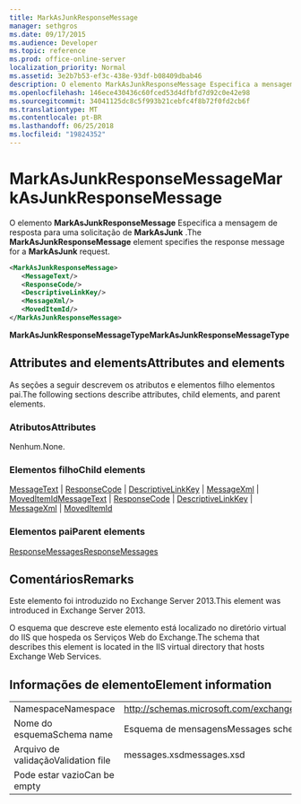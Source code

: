 ```yaml
---
title: MarkAsJunkResponseMessage
manager: sethgros
ms.date: 09/17/2015
ms.audience: Developer
ms.topic: reference
ms.prod: office-online-server
localization_priority: Normal
ms.assetid: 3e2b7b53-ef3c-438e-93df-b08409dbab46
description: O elemento MarkAsJunkResponseMessage Especifica a mensagem de resposta para uma solicitação de MarkAsJunk.
ms.openlocfilehash: 146ece430436c60fced53d4dfbfd7d92c0e42e98
ms.sourcegitcommit: 34041125dc8c5f993b21cebfc4f8b72f0fd2cb6f
ms.translationtype: MT
ms.contentlocale: pt-BR
ms.lasthandoff: 06/25/2018
ms.locfileid: "19824352"
---
```

# <a name="markasjunkresponsemessage"></a><span data-ttu-id="91b68-103">MarkAsJunkResponseMessage</span><span class="sxs-lookup"><span data-stu-id="91b68-103">MarkAsJunkResponseMessage</span></span>

<span data-ttu-id="91b68-104">O elemento **MarkAsJunkResponseMessage** Especifica a mensagem de resposta para uma solicitação de **MarkAsJunk** .</span><span class="sxs-lookup"><span data-stu-id="91b68-104">The **MarkAsJunkResponseMessage** element specifies the response message for a **MarkAsJunk** request.</span></span> 
  
```XML
<MarkAsJunkResponseMessage>
   <MessageText/>
   <ResponseCode/>
   <DescriptiveLinkKey/>
   <MessageXml/>
   <MovedItemId/>
</MarkAsJunkResponseMessage>
```

 <span data-ttu-id="91b68-105">**MarkAsJunkResponseMessageType**</span><span class="sxs-lookup"><span data-stu-id="91b68-105">**MarkAsJunkResponseMessageType**</span></span>
## <a name="attributes-and-elements"></a><span data-ttu-id="91b68-106">Attributes and elements</span><span class="sxs-lookup"><span data-stu-id="91b68-106">Attributes and elements</span></span>

<span data-ttu-id="91b68-107">As seções a seguir descrevem os atributos e elementos filho elementos pai.</span><span class="sxs-lookup"><span data-stu-id="91b68-107">The following sections describe attributes, child elements, and parent elements.</span></span>
  
### <a name="attributes"></a><span data-ttu-id="91b68-108">Atributos</span><span class="sxs-lookup"><span data-stu-id="91b68-108">Attributes</span></span>

<span data-ttu-id="91b68-109">Nenhum.</span><span class="sxs-lookup"><span data-stu-id="91b68-109">None.</span></span>
  
### <a name="child-elements"></a><span data-ttu-id="91b68-110">Elementos filho</span><span class="sxs-lookup"><span data-stu-id="91b68-110">Child elements</span></span>

<span data-ttu-id="91b68-111">[MessageText](messagetext.md) | [ResponseCode](responsecode.md) | [DescriptiveLinkKey](descriptivelinkkey.md) | [MessageXml](messagexml.md) | [MovedItemId](moveditemid.md)</span><span class="sxs-lookup"><span data-stu-id="91b68-111">[MessageText](messagetext.md) | [ResponseCode](responsecode.md) | [DescriptiveLinkKey](descriptivelinkkey.md) | [MessageXml](messagexml.md) | [MovedItemId](moveditemid.md)</span></span>
  
### <a name="parent-elements"></a><span data-ttu-id="91b68-112">Elementos pai</span><span class="sxs-lookup"><span data-stu-id="91b68-112">Parent elements</span></span>

[<span data-ttu-id="91b68-113">ResponseMessages</span><span class="sxs-lookup"><span data-stu-id="91b68-113">ResponseMessages</span></span>](responsemessages.md)
  
## <a name="remarks"></a><span data-ttu-id="91b68-114">Comentários</span><span class="sxs-lookup"><span data-stu-id="91b68-114">Remarks</span></span>

<span data-ttu-id="91b68-115">Este elemento foi introduzido no Exchange Server 2013.</span><span class="sxs-lookup"><span data-stu-id="91b68-115">This element was introduced in Exchange Server 2013.</span></span>
  
<span data-ttu-id="91b68-116">O esquema que descreve este elemento está localizado no diretório virtual do IIS que hospeda os Serviços Web do Exchange.</span><span class="sxs-lookup"><span data-stu-id="91b68-116">The schema that describes this element is located in the IIS virtual directory that hosts Exchange Web Services.</span></span>
  
## <a name="element-information"></a><span data-ttu-id="91b68-117">Informações de elemento</span><span class="sxs-lookup"><span data-stu-id="91b68-117">Element information</span></span>

|||
|:-----|:-----|
|<span data-ttu-id="91b68-118">Namespace</span><span class="sxs-lookup"><span data-stu-id="91b68-118">Namespace</span></span>  <br/> |http://schemas.microsoft.com/exchange/services/2006/messages  <br/> |
|<span data-ttu-id="91b68-119">Nome do esquema</span><span class="sxs-lookup"><span data-stu-id="91b68-119">Schema name</span></span>  <br/> |<span data-ttu-id="91b68-120">Esquema de mensagens</span><span class="sxs-lookup"><span data-stu-id="91b68-120">Messages schema</span></span>  <br/> |
|<span data-ttu-id="91b68-121">Arquivo de validação</span><span class="sxs-lookup"><span data-stu-id="91b68-121">Validation file</span></span>  <br/> |<span data-ttu-id="91b68-122">messages.xsd</span><span class="sxs-lookup"><span data-stu-id="91b68-122">messages.xsd</span></span>  <br/> |
|<span data-ttu-id="91b68-123">Pode estar vazio</span><span class="sxs-lookup"><span data-stu-id="91b68-123">Can be empty</span></span>  <br/> ||
   

